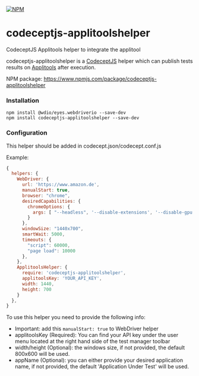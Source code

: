 [![NPM](https://nodei.co/npm/codeceptjs-applitoolshelper.png?compact=true)](https://nodei.co/npm/codeceptjs-applitoolshelper/)

# codeceptjs-applitoolshelper
CodeceptJS Applitools helper to integrate the applitool

codeceptjs-applitoolshelper is a [CodeceptJS](https://codecept.io/) helper which can publish tests results on [Applitools](https://applitools.com) after execution.

NPM package: https://www.npmjs.com/package/codeceptjs-applitoolshelper

### Installation
```
npm install @wdio/eyes.webdriverio --save-dev
npm install codeceptjs-applitoolshelper --save-dev
```

### Configuration

This helper should be added in codecept.json/codecept.conf.js

Example:

```js
{
  helpers: {
    WebDriver: {
      url: 'https://www.amazon.de',
      manualStart: true,
      browser: "chrome",
      desiredCapabilities: {
        chromeOptions: {
          args: [ "--headless", '--disable-extensions', '--disable-gpu', '--no-sandbox', '--disable-dev-shm-usage']
        }
      },
      windowSize: "1440x700",
      smartWait: 5000,
      timeouts: {
        "script": 60000,
        "page load": 10000
      },
    },
    ApplitoolsHelper: {
      require: 'codeceptjs-applitoolshelper',
      applitoolsKey: 'YOUR_API_KEY',
      width: 1440,
      height: 700
    }
  },
}
```

To use this helper you need to provide the following info:
- Important: add this `manualStart: true` to WebDriver helper
- applitoolsKey (Required): You can find your API key under the user menu located at the right hand side of the test manager toolbar
- width/height (Optional): the windows size, if not provided, the default 800x600 will be used.
- appName (Optional): you can either provide your desired application name, if not provided, the default 'Application Under Test' will be used.